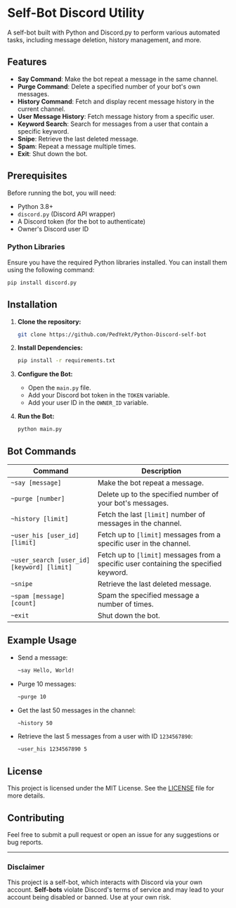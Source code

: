 # Self-Bot Discord Utility

A self-bot built with Python and Discord.py to perform various automated tasks, including message deletion, history management, and more.

## Features

- **Say Command**: Make the bot repeat a message in the same channel.
- **Purge Command**: Delete a specified number of your bot's own messages.
- **History Command**: Fetch and display recent message history in the current channel.
- **User Message History**: Fetch message history from a specific user.
- **Keyword Search**: Search for messages from a user that contain a specific keyword.
- **Snipe**: Retrieve the last deleted message.
- **Spam**: Repeat a message multiple times.
- **Exit**: Shut down the bot.

## Prerequisites

Before running the bot, you will need:

- Python 3.8+
- `discord.py` (Discord API wrapper)
- A Discord token (for the bot to authenticate)
- Owner's Discord user ID

### Python Libraries

Ensure you have the required Python libraries installed. You can install them using the following command:

```bash
pip install discord.py
```

## Installation

1. **Clone the repository:**
   ```bash
   git clone https://github.com/PedYekt/Python-Discord-self-bot
   ```

2. **Install Dependencies:**
   ```bash
   pip install -r requirements.txt
   ```

3. **Configure the Bot:**

    - Open the `main.py` file.
    - Add your Discord bot token in the `TOKEN` variable.
    - Add your user ID in the `OWNER_ID` variable.

4. **Run the Bot:**
   ```bash
   python main.py
   ```

## Bot Commands

| Command | Description |
| ------- | ----------- |
| `~say [message]` | Make the bot repeat a message. |
| `~purge [number]` | Delete up to the specified number of your bot's messages. |
| `~history [limit]` | Fetch the last `[limit]` number of messages in the channel. |
| `~user_his [user_id] [limit]` | Fetch up to `[limit]` messages from a specific user in the channel. |
| `~user_search [user_id] [keyword] [limit]` | Fetch up to `[limit]` messages from a specific user containing the specified keyword. |
| `~snipe` | Retrieve the last deleted message. |
| `~spam [message] [count]` | Spam the specified message a number of times. |
| `~exit` | Shut down the bot. |

## Example Usage

- Send a message:
  ```bash
  ~say Hello, World!
  ```

- Purge 10 messages:
  ```bash
  ~purge 10
  ```

- Get the last 50 messages in the channel:
  ```bash
  ~history 50
  ```

- Retrieve the last 5 messages from a user with ID `1234567890`:
  ```bash
  ~user_his 1234567890 5
  ```

## License

This project is licensed under the MIT License. See the [LICENSE](LICENSE) file for more details.

## Contributing

Feel free to submit a pull request or open an issue for any suggestions or bug reports.

---

### Disclaimer
This project is a self-bot, which interacts with Discord via your own account. **Self-bots** violate Discord's terms of service and may lead to your account being disabled or banned. Use at your own risk.
